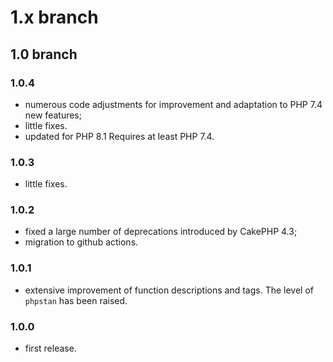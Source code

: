 # 1.x branch
## 1.0 branch
### 1.0.4
* numerous code adjustments for improvement and adaptation to PHP 7.4 new features;
* little fixes.
* updated for PHP 8.1 Requires at least PHP 7.4.

### 1.0.3
* little fixes.

### 1.0.2
* fixed a large number of deprecations introduced by CakePHP 4.3;
* migration to github actions.

### 1.0.1
* extensive improvement of function descriptions and tags. The level of `phpstan`
    has been raised.

### 1.0.0
* first release.
